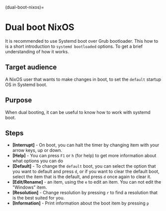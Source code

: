 (dual-boot-nixos)=
# Dual boot NixOS
It is recommended to use Systemd boot over Grub bootloader.
This how to is a short introduction to `systemd bootloaded` options. To get a brief understanding of how it works.

## Target audience
A NixOS user that wants to make changes in boot, to set the `default` startup OS in Systemd boot.

## Purpose
When dual booting, it can be useful to know how to work with systemd boot.

## Steps
* **[Interrupt]** - On boot, you can halt the timer by changing item with your arrow keys, up or down.
* **[Help]** - You can press `F1` or `h` (for help) to get more information about what options you can do
* **[Default]** - To change the `default` boot, you can select the option that you want to default and press `d`, or if you want to clear the default boot, select the item that is the default, and press `d` once again to clear it.
* **[Edit/Rename]** - an item, using the `e` to edit an item. You can not edit the "Windows" item.
* **[Resolution]** - Change resolution by pressing `r` to find a resolution that is the best suited for you.
* **[Information]** - Print information about the boot item by pressing `p`

